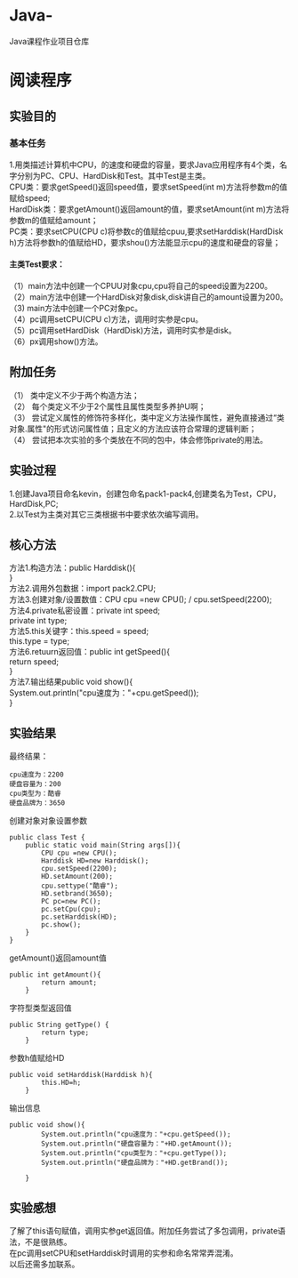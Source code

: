 # Java-
Java课程作业项目仓库

# 阅读程序

## 实验目的  
### 基本任务
1.用类描述计算机中CPU，的速度和硬盘的容量，要求Java应用程序有4个类，名字分别为PC、CPU、HardDisk和Test。其中Test是主类。  
  CPU类：要求getSpeed()返回speed值，要求setSpeed(int m)方法将参数m的值赋给speed;  
  HardDisk类：要求getAmount()返回amount的值，要求setAmount(int m)方法将参数m的值赋给amount；  
  PC类：要求setCPU(CPU c)将参数c的值赋给cpuu,要求setHarddisk(HardDisk h)方法将参数h的值赋给HD，要求shou()方法能显示cpu的速度和硬盘的容量；  
#### 主类Test要求：  
  （1）main方法中创建一个CPUU对象cpu,cpu将自己的speed设置为2200。  
  （2）main方法中创建一个HardDisk对象disk,disk讲自己的amount设置为200。  
  （3) main方法中创建一个PC对象pc。  
  （4）pc调用setCPU(CPU c)方法，调用时实参是cpu。  
  （5）pc调用setHardDisk（HardDisk)方法，调用时实参是disk。  
  （6）px调用show()方法。  

## 附加任务    
  （1） 类中定义不少于两个构造方法；  
  （2） 每个类定义不少于2个属性且属性类型多养护U啊；  
  （3） 尝试定义属性的修饰符多样化，类中定义方法操作属性，避免直接通过“类对象.属性"的形式访问属性值；且定义的方法应该符合常理的逻辑判断；  
  （4） 尝试把本次实验的多个类放在不同的包中，体会修饰private的用法。  
  
## 实验过程  
  1.创建Java项目命名kevin，创建包命名pack1-pack4,创建类名为Test，CPU，HardDisk,PC;  
  2.以Test为主类对其它三类根据书中要求依次编写调用。  
  
## 核心方法  
  方法1.构造方法：public Harddisk(){  
                }    
  方法2.调用外包数据：import pack2.CPU;  
  方法3.创建对象/设置数值：CPU cpu =new CPU(); / cpu.setSpeed(2200);  
  方法4.private私密设置：private int speed;  
	                      private int type;  
  方法5.this关键字：this.speed = speed;                         
		               this.type = type;  
  方法6.retuurn返回值：public int getSpeed(){  
		                      return speed;                      
	                           }   
  方法7.输出结果public void show(){                                         
		              System.out.println("cpu速度为："+cpu.getSpeed());    
		               }  
## 实验结果  
最终结果：  
```
cpu速度为：2200  
硬盘容量为：200  
cpu类型为：酷睿  
硬盘品牌为：3650  
```
创建对象对象设置参数  
```
public class Test {
	public static void main(String args[]){  
		CPU cpu =new CPU();                    
		Harddisk HD=new Harddisk();               
		cpu.setSpeed(2200);                       
		HD.setAmount(200);                        
		cpu.settype("酷睿");  
		HD.setbrand(3650);  
		PC pc=new PC();                           
		pc.setCpu(cpu);  
		pc.setHarddisk(HD);  
		pc.show();  
	}  
}  
```
getAmount()返回amount值
```
public int getAmount(){
		return amount;	                          
	}
```
字符型类型返回值
```
public String getType() {
		return type;
	}
```
参数h值赋给HD
```
public void setHarddisk(Harddisk h){
		this.HD=h;                             
	}
```
输出信息  
```
public void show(){                                    
		System.out.println("cpu速度为："+cpu.getSpeed());
		System.out.println("硬盘容量为："+HD.getAmount());  
		System.out.println("cpu类型为："+cpu.getType());  
		System.out.println("硬盘品牌为："+HD.getBrand());  
		
	}
```
## 实验感想  
了解了this语句赋值，调用实参get返回值。附加任务尝试了多包调用，private语法，不是很熟练。  
在pc调用setCPU和setHarddisk时调用的实参和命名常常弄混淆。  
以后还需多加联系。  








  
